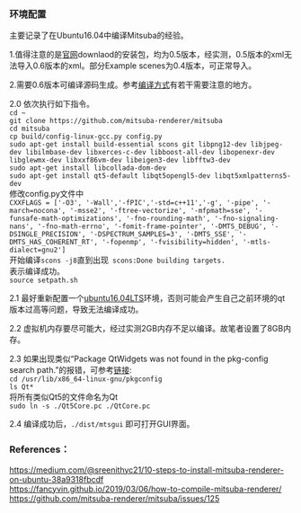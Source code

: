 ### 环境配置
主要记录了在Ubuntu16.04中编译Mitsuba的经验。

1.值得注意的是[官网]downlaod的安装包，均为0.5版本，经实测，0.5版本的xml无法导入0.6版本的xml。部分Example scenes为0.4版本，可正常导入。  

2.需要0.6版本可编译源码生成。参考[编译方式]有若干需要注意的地方。  

2.0 依次执行如下指令。  
    `cd ~`  
    `git clone https://github.com/mitsuba-renderer/mitsuba`  
    `cd mitsuba`  
    `cp build/config-linux-gcc.py config.py`  
    `sudo apt-get install build-essential scons git libpng12-dev libjpeg-dev libilmbase-dev libxerces-c-dev libboost-all-dev libopenexr-dev libglewmx-dev libxxf86vm-dev libeigen3-dev libfftw3-dev`  
    `sudo apt-get install libcollada-dom-dev`  
    `sudo apt-get install qt5-default libqt5opengl5-dev libqt5xmlpatterns5-dev`  
    修改config.py文件中  
    `CXXFLAGS = ['-O3', '-Wall','-fPIC','-std=c++11','-g', '-pipe', '-march=nocona', '-msse2', '-ftree-vectorize', '-mfpmath=sse', '-funsafe-math-optimizations', '-fno-rounding-math', '-fno-signaling-nans', '-fno-math-errno', '-fomit-frame-pointer', '-DMTS_DEBUG', '-DSINGLE_PRECISION', '-DSPECTRUM_SAMPLES=3', '-DMTS_SSE', '-DMTS_HAS_COHERENT_RT', '-fopenmp', '-fvisibility=hidden', '-mtls-dialect=gnu2']`  
    开始编译`scons -j8`直到出现` scons:Done building targets.`  
    表示编译成功。  
    `source setpath.sh`

2.1 最好重新配置一个[ubuntu16.04LTS]环境，否则可能会产生自己之前环境的qt版本过高等问题，导致无法编译成功。  

2.2 虚拟机内存要尽可能大，经过实测2GB内存不足以编译。故笔者设置了8GB内存。  

2.3 如果出现类似“Package QtWidgets was not found in the pkg-config search path.”的报错，可参考[链接]:    
    `cd /usr/lib/x86_64-linux-gnu/pkgconfig`  
    `ls Qt*`   
    将所有类似Qt5的文件命名为Qt  
    `sudo ln -s ./Qt5Core.pc ./QtCore.pc`

2.4 编译成功后，`./dist/mtsgui` 即可打开GUI界面。  


### References：
https://medium.com/@sreenithyc21/10-steps-to-install-mitsuba-renderer-on-ubuntu-38a9318fbcdf  
https://fancyvin.github.io/2019/03/06/how-to-compile-mitsuba-renderer/  
https://github.com/mitsuba-renderer/mitsuba/issues/125  


[官网]: https://www.mitsuba-renderer.org/download.html  
[编译方式]: https://medium.com/@sreenithyc21/10-steps-to-install-mitsuba-renderer-on-ubuntu-38a9318fbcdf
[ubuntu16.04LTS]: https://releases.ubuntu.com/xenial/  
[链接]: https://github.com/mitsuba-renderer/mitsuba/issues/125  
